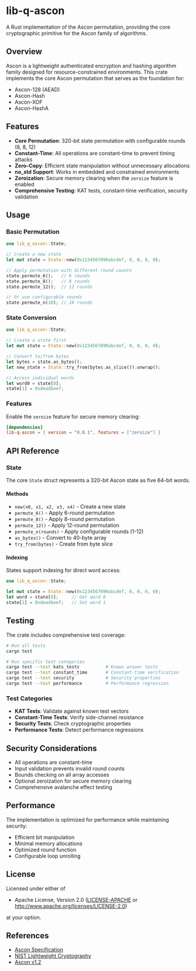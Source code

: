 # lib-q-ascon

A Rust implementation of the Ascon permutation, providing the core cryptographic primitive for the Ascon family of algorithms.

## Overview

Ascon is a lightweight authenticated encryption and hashing algorithm family designed for resource-constrained environments. This crate implements the core Ascon permutation that serves as the foundation for:

- Ascon-128 (AEAD)
- Ascon-Hash
- Ascon-XOF
- Ascon-HashA

## Features

- **Core Permutation**: 320-bit state permutation with configurable rounds (6, 8, 12)
- **Constant-Time**: All operations are constant-time to prevent timing attacks
- **Zero-Copy**: Efficient state manipulation without unnecessary allocations
- **no_std Support**: Works in embedded and constrained environments
- **Zeroization**: Secure memory clearing when the `zeroize` feature is enabled
- **Comprehensive Testing**: KAT tests, constant-time verification, security validation

## Usage

### Basic Permutation

```rust
use lib_q_ascon::State;

// Create a new state
let mut state = State::new(0x1234567890abcdef, 0, 0, 0, 0);

// Apply permutation with different round counts
state.permute_6();   // 6 rounds
state.permute_8();   // 8 rounds  
state.permute_12();  // 12 rounds

// Or use configurable rounds
state.permute_n(10); // 10 rounds
```

### State Conversion

```rust
use lib_q_ascon::State;

// Create a state first
let mut state = State::new(0x1234567890abcdef, 0, 0, 0, 0);

// Convert to/from bytes
let bytes = state.as_bytes();
let new_state = State::try_from(bytes.as_slice()).unwrap();

// Access individual words
let word0 = state[0];
state[1] = 0xdeadbeef;
```

### Features

Enable the `zeroize` feature for secure memory clearing:

```toml
[dependencies]
lib-q-ascon = { version = "0.0.1", features = ["zeroize"] }
```

## API Reference

### State

The core `State` struct represents a 320-bit Ascon state as five 64-bit words.

#### Methods

- `new(x0, x1, x2, x3, x4)` - Create a new state
- `permute_6()` - Apply 6-round permutation
- `permute_8()` - Apply 8-round permutation  
- `permute_12()` - Apply 12-round permutation
- `permute_n(rounds)` - Apply configurable rounds (1-12)
- `as_bytes()` - Convert to 40-byte array
- `try_from(bytes)` - Create from byte slice

#### Indexing

States support indexing for direct word access:

```rust
use lib_q_ascon::State;

let mut state = State::new(0x1234567890abcdef, 0, 0, 0, 0);
let word = state[0];     // Get word 0
state[1] = 0xdeadbeef;   // Set word 1
```

## Testing

The crate includes comprehensive test coverage:

```bash
# Run all tests
cargo test

# Run specific test categories
cargo test --test kats_tests          # Known answer tests
cargo test --test constant_time       # Constant-time verification
cargo test --test security            # Security properties
cargo test --test performance         # Performance regression
```

### Test Categories

- **KAT Tests**: Validate against known test vectors
- **Constant-Time Tests**: Verify side-channel resistance
- **Security Tests**: Check cryptographic properties
- **Performance Tests**: Detect performance regressions

## Security Considerations

- All operations are constant-time
- Input validation prevents invalid round counts
- Bounds checking on all array accesses
- Optional zeroization for secure memory clearing
- Comprehensive avalanche effect testing

## Performance

The implementation is optimized for performance while maintaining security:

- Efficient bit manipulation
- Minimal memory allocations
- Optimized round function
- Configurable loop unrolling

## License

Licensed under either of

- Apache License, Version 2.0 ([LICENSE-APACHE](LICENSE-APACHE) or http://www.apache.org/licenses/LICENSE-2.0)

at your option.

## References

- [Ascon Specification](https://ascon.iaik.tugraz.at/)
- [NIST Lightweight Cryptography](https://www.nist.gov/programs-projects/lightweight-cryptography)
- [Ascon v1.2](https://ascon.iaik.tugraz.at/files/asconv12-nist.pdf)
